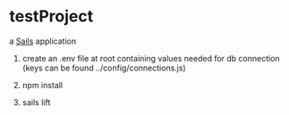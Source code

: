 # testProject

a [Sails](http://sailsjs.org) application

1) create an .env file at root containing values needed for db connection (keys can be found ../config/connections.js)

2) npm install

3) sails lift
